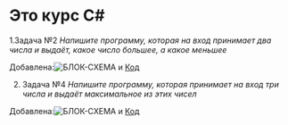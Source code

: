 # Это курс С#

1.Задача №2
*Напишите программу, которая на вход принимает два числа и выдаёт, какое число большее, а какое меньшее*

Добавлена:![БЛОК-СХЕМА](/1.drawio.png) и [Код](qwerty1/Program.cs)

2. Задача №4
*Напишите программу, которая принимает на вход три числа и выдаёт максимальное из этих чисел*

Добавлена:![БЛОК-СХЕМА](/2.drawio.png2.drawio.png) и [Код](qwerty2/Program.cs)
